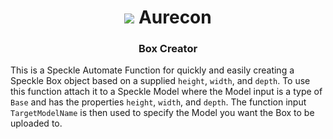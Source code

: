 <h1 align="center">
  <img src="https://avatars.githubusercontent.com/u/19333152?s=100" />
  Aurecon
</h1>
<h3 align="center">
    Box Creator
</h3>

This is a Speckle Automate Function for quickly and easily creating a Speckle Box object based on a supplied `height`, `width`, and `depth`. To use this function attach it to a Speckle Model where the Model input is a type of `Base` and has the properties `height`, `width`, and `depth`. The function input `TargetModelName` is then used to specify the Model you want the Box to be uploaded to.
